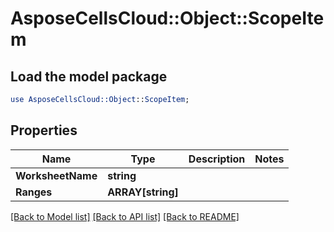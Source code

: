 # AsposeCellsCloud::Object::ScopeItem 

## Load the model package
```perl
use AsposeCellsCloud::Object::ScopeItem;
```

## Properties
Name | Type | Description | Notes
------------ | ------------- | ------------- | -------------
**WorksheetName** | **string** |  |
**Ranges** | **ARRAY[string]** |  |  

[[Back to Model list]](../README.md#documentation-for-models) [[Back to API list]](../README.md#documentation-for-api-endpoints) [[Back to README]](../README.md)

